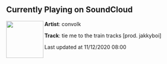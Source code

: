 ## Currently Playing on SoundCloud

[<img align="left" width="100" src="https://i1.sndcdn.com/artworks-000406217526-kv2i1j-t50x50.jpg">](https://soundcloud.com/convolk/train-tracks?in=jakkyboi/sets/prod-by-jakky)

**Artist**: convolk 

**Track**: tie me to the train tracks [prod. jakkyboi]

Last updated at 11/12/2020 08:00
